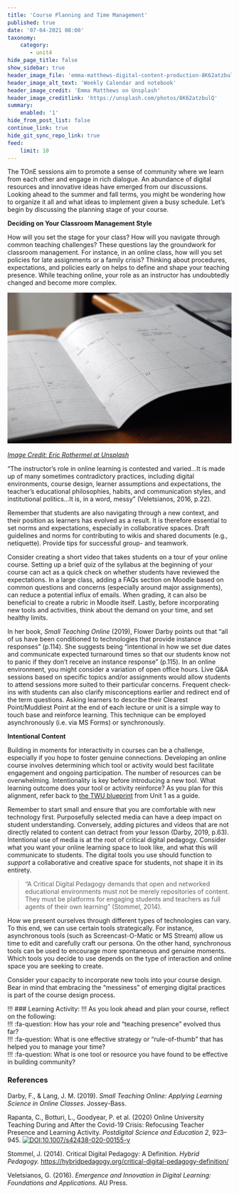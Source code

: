 ```yaml
---
title: 'Course Planning and Time Management'
published: true
date: '07-04-2021 08:00'
taxonomy:
    category:
       - unit4
hide_page_title: false
show_sidebar: true
header_image_file: 'emma-matthews-digital-content-production-8K62atzbulQ-unsplash.jpg'
header_image_alt_text: 'Weekly Calendar and notebook'
header_image_credit: 'Emma Matthews on Unsplash'
header_image_creditlink: 'https://unsplash.com/photos/8K62atzbulQ'
summary:
    enabled: '1'
hide_from_post_list: false
continue_link: true
hide_git_sync_repo_link: true
feed:
    limit: 10
---
```


The TOnE sessions aim to promote a sense of community where we learn from each other and engage in rich dialogue. An abundance of digital resources and innovative ideas have emerged from our discussions. Looking ahead to the summer and fall terms, you might be wondering how to organize it all and what ideas to implement given a busy schedule. Let’s begin by discussing the planning stage of your course.

**Deciding on Your Classroom Management Style**

How will you set the stage for your class? How will you navigate through common teaching challenges? These questions lay the groundwork for classroom management. For instance, in an online class, how will you set policies for late assignments or a family crisis? Thinking about procedures, expectations, and policies early on helps to define and shape your teaching presence. While teaching online, your role as an instructor has undoubtedly changed and become more complex.

![alt-text](eric-rothermel-FoKO4DpXamQ-unsplash.jpg "Open desk calendar")

*[Image Credit: Eric Rothermel at Unsplash](https://unsplash.com/photos/FoKO4DpXamQ)*

“The instructor’s role in online learning is contested and varied…It is made up of many sometimes contradictory practices, including digital environments, course design, learner assumptions and expectations, the teacher’s educational philosophies, habits, and communication styles, and institutional politics…It is, in a word, messy” (Veletsianos, 2016, p.22).

Remember that students are also navigating through a new context, and their position as learners has evolved as a result. It is therefore essential to set norms and expectations, especially in collaborative spaces. Draft guidelines and norms for contributing to wikis and shared documents (e.g., netiquette). Provide tips for successful group- and teamwork.

Consider creating a short video that takes students on a tour of your online course. Setting up a brief quiz of the syllabus at the beginning of your course can act as a quick check on whether students have reviewed the expectations. In a large class, adding a FAQs section on Moodle based on common questions and concerns (especially around major assignments), can reduce a potential influx of emails. When grading, it can also be beneficial to create a rubric in Moodle itself. Lastly, before incorporating new tools and activities, think about the demand on your time, and set healthy limits.

In her book, *Small Teaching Online* (2019), Flower Darby points out that “all of us have been conditioned to technologies that provide instance responses” (p.114). She suggests being “intentional in how we set due dates and communicate expected turnaround times so that our students know not to panic if they don’t receive an instance response” (p.115). In an online environment, you might consider a variation of open office hours. Live Q&A sessions based on specific topics and/or assignments would allow students to attend sessions more suited to their particular concerns. Frequent check-ins with students can also clarify misconceptions earlier and redirect end of the term questions. Asking learners to describe their Clearest Point/Muddiest Point at the end of each lecture or unit is a simple way to touch base and reinforce learning. This technique can be employed asynchronously (i.e. via MS Forms) or synchronously.

**Intentional Content**

Building in moments for interactivity in courses can be a challenge, especially if you hope to foster genuine connections. Developing an online course involves determining which tool or activity would best facilitate engagement and ongoing participation. The number of resources can be overwhelming. Intentionality is key before introducing a new tool. What learning outcome does your tool or activity reinforce? As you plan for this alignment, refer back to [the TWU blueprint](https://multi-access.twu.ca/tone/tone21/blog/blueprint) from Unit 1 as a guide.

Remember to start small and ensure that you are comfortable with new technology first. Purposefully selected media can have a deep impact on student understanding. Conversely, adding pictures and videos that are not directly related to content can detract from your lesson (Darby, 2019, p.63). Intentional use of media is at the root of critical digital pedagogy. Consider what you want your online learning space to look like, and what this will communicate to students. The digital tools you use should function to *support* a collaborative and creative space for students, not shape it in its entirety.

> “A Critical Digital Pedagogy demands that open and networked educational environments must not be merely repositories of content. They must be platforms for engaging students and teachers as full agents of their own learning” (Stommel, 2014).

How we present ourselves through different types of technologies can vary. To this end, we can use certain tools strategically. For instance, asynchronous tools (such as Screencast-O-Matic or MS Stream) allow us time to edit and carefully craft our persona. On the other hand, synchronous tools can be used to encourage more spontaneous and genuine moments. Which tools you decide to use depends on the type of interaction and online space you are seeking to create.

Consider your capacity to incorporate new tools into your course design. Bear in mind that embracing the “messiness” of emerging digital practices is part of the course design process.

!!! ### Learning Activity:
!!! As you look ahead and plan your course, reflect on the following:  
!!! :fa-question: How has your role and “teaching presence” evolved thus far?  
!!! :fa-question:  What is one effective strategy or “rule-of-thumb” that has helped you to manage your time?  
!!! :fa-question:  What is one tool or resource you have found to be effective in building community?  


### References

Darby, F., & Lang, J. M. (2019). *Small Teaching Online: Applying Learning Science in Online Classes*. Jossey-Bass.

Rapanta, C., Botturi, L., Goodyear, P. et al. (2020) Online University Teaching During and After the Covid-19 Crisis: Refocusing Teacher Presence and Learning Activity. *Postdigital Science and Education 2*, 923–945. [![DOI:10.1007/s42438-020-00155-y](https://zenodo.org/badge/DOI/10.1007/s42438-020-00155-y.svg)](https://doi.org/10.1007/s42438-020-00155-y)

Stommel, J. (2014). Critical Digital Pedagogy: A Definition. *Hybrid Pedagogy.* https://hybridpedagogy.org/critical-digital-pedagogy-definition/

Veletsianos, G. (2016). *Emergence and Innovation in Digital Learning: Foundations and Applications.* AU Press.
